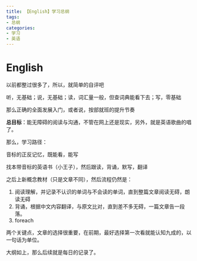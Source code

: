 ```yaml
---
title: 【English】学习总纲
tags:
- 总纲
categories:
- 学习
- 英语
---
```

# English

以前都整过很多了，所以，就简单的自评吧

听，无基础；说，无基础；读，词汇量一般，但查词典能看下去；写，零基础

那么正确的全面发展入门，或者说，按部就班的提升节奏

**总目标**：能无障碍的阅读与沟通，不管在网上还是现实，另外，就是英语歌曲的唱了。

那么，学习路径：

音标的正反记忆，既能看，能写

找本带音标的英语书（小王子），然后跟读，背诵，默写，翻译

之后上新概念教材（只是文章不同），然后流程仍然是：

1. 阅读理解，并记录不认识的单词与不会读的单词，直到整篇文章阅读无碍，朗读无碍
2. 背诵，根据中文内容翻译，与原文比对，直到差不多无碍，一篇文章告一段落。
3. foreach

两个关键点，文章的选择很重要，在前期，最好选择第一次看就能认知九成的，以一句话为单位。



大纲如上，那么后续就是每日的记录了。





